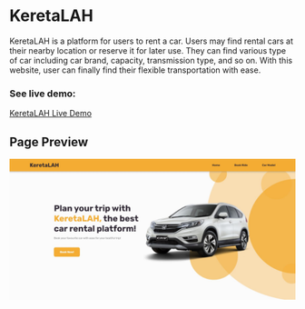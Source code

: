 # KeretaLAH

<p>
KeretaLAH is a platform for users to rent a car. Users may find rental cars at their nearby location or reserve it for later use. They can find various type of car including car brand, capacity, transmission type, and so on. With this website, user can finally find their flexible transportation with ease. 
</p>

<h3>See live demo: </h3><a href="https://keretalah.vercel.app"> KeretaLAH Live Demo <a>

<h2>Page Preview</h2>

<img src="/src/Image/Landing-page.JPG">